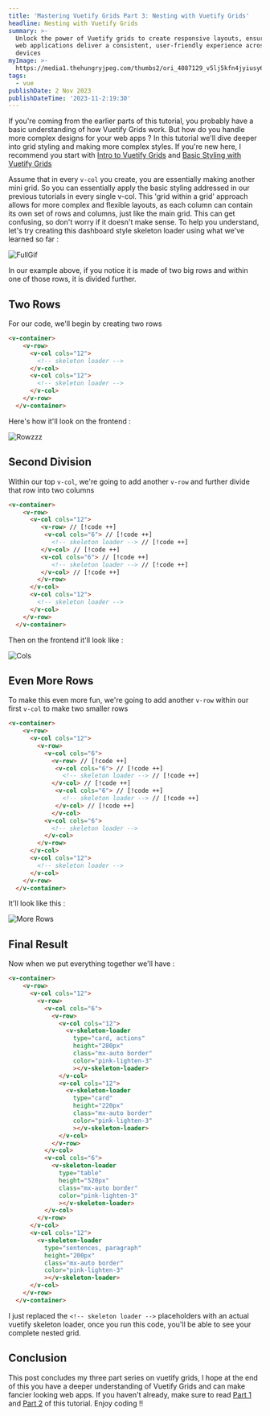 ```yaml
---
title: 'Mastering Vuetify Grids Part 3: Nesting with Vuetify Grids'
headline: Nesting with Vuetify Grids
summary: >-
  Unlock the power of Vuetify grids to create responsive layouts, ensuring your
  web applications deliver a consistent, user-friendly experience across all
  devices
myImage: >-
  https://media1.thehungryjpeg.com/thumbs2/ori_4087129_v5lj5kfn4jyiusy6vz7p6cywydqltj8z9sb79480_decorative-russian-dolls-matryoshka-dolls-flat-tourist-souvenirs-fro.jpg
tags:
  - vue
publishDate: 2 Nov 2023
publishDateTime: '2023-11-2:19:30'
---
```


If you're coming from the earlier parts of this tutorial, you probably have a basic understanding of how Vuetify Grids work. But how do you handle more complex designs for your web apps ? In this tutorial we'll dive deeper into grid styling and making more complex styles. If you're new here, I recommend you start with [Intro to Vuetify Grids](/blog/quick-look-vuetify-grids) and [Basic Styling with Vuetify Grids](/blog/styling-vuetify-grids)

Assume that in every `v-col` you create, you are essentially making another mini grid. So you can essentially apply the basic styling addressed in our previous tutorials in every single v-col. This 'grid within a grid' approach allows for more complex and flexible layouts, as each column can contain its own set of rows and columns, just like the main grid. This can get confusing, so don't worry if it doesn't make sense. To help you understand, let's try creating this dashboard style skeleton loader using what we've learned so far :

![FullGif](https://i.imgur.com/tUP4Ne9.gif)

In our example above, if you notice it is made of two big rows and within one of those rows, it is divided further.

## Two Rows

For our code, we'll begin by creating two rows

```html
<v-container>
    <v-row>
      <v-col cols="12">
        <!-- skeleton loader -->
      </v-col>
      <v-col cols="12">
        <!-- skeleton loader -->
      </v-col>
    </v-row>
  </v-container>
```

Here's how it'll look on the frontend :

![Rowzzz](https://res.cloudinary.com/dgdsc8fxf/image/upload/v1735779920/2_ox9gpa.png)

## Second Division

Within our top `v-col`, we're going to add another `v-row` and further divide that row into two columns

```html
<v-container>
    <v-row>
      <v-col cols="12">
         <v-row> // [!code ++]
          <v-col cols="6"> // [!code ++]
            <!-- skeleton loader --> // [!code ++]
         </v-col> // [!code ++]
         <v-col cols="6"> // [!code ++]
            <!-- skeleton loader --> // [!code ++]
         </v-col> // [!code ++]
        </v-row>
      </v-col>
      <v-col cols="12"> 
        <!-- skeleton loader -->
      </v-col>
    </v-row>
  </v-container>
```

Then on the frontend it'll look like :

![Cols](https://res.cloudinary.com/dgdsc8fxf/image/upload/v1735779920/3_mit1cf.png)

## Even More Rows

To make this even more fun, we're going to add another `v-row` within our first `v-col` to make two smaller rows


```html
<v-container>
    <v-row>
      <v-col cols="12">
        <v-row>
          <v-col cols="6">
            <v-row> // [!code ++]
             <v-col cols="6"> // [!code ++]
               <!-- skeleton loader --> // [!code ++]
            </v-col> // [!code ++]
             <v-col cols="6"> // [!code ++]
               <!-- skeleton loader --> // [!code ++]
             </v-col> // [!code ++]
            </v-col>
          <v-col cols="6">
            <!-- skeleton loader -->
          </v-col>
        </v-row>
      </v-col>
      <v-col cols="12">
        <!-- skeleton loader -->
      </v-col>
    </v-row>
  </v-container>
```

It'll look like this : 

![More Rows](https://res.cloudinary.com/dgdsc8fxf/image/upload/v1735779920/4_zcytqd.png)

## Final Result

Now when we put everything together we'll have :

```html
<v-container>
    <v-row>
      <v-col cols="12">
        <v-row>
          <v-col cols="6">
            <v-row>
              <v-col cols="12">
                <v-skeleton-loader 
                  type="card, actions" 
                  height="280px" 
                  class="mx-auto border"
                  color="pink-lighten-3"
                  ></v-skeleton-loader>
              </v-col>
              <v-col cols="12">
                <v-skeleton-loader 
                  type="card" 
                  height="220px" 
                  class="mx-auto border"
                  color="pink-lighten-3"
                  ></v-skeleton-loader>
              </v-col>
            </v-row>
          </v-col>
          <v-col cols="6">
            <v-skeleton-loader 
              type="table" 
              height="520px" 
              class="mx-auto border"
              color="pink-lighten-3"
              ></v-skeleton-loader>
          </v-col>
        </v-row>
      </v-col>
      <v-col cols="12">
        <v-skeleton-loader 
          type="sentences, paragraph" 
          height="200px" 
          class="mx-auto border"
          color="pink-lighten-3"
          ></v-skeleton-loader>
      </v-col>
    </v-row>
  </v-container>
```

I just replaced the `<!-- skeleton loader -->` placeholders with an actual vuetify skeleton loader, once you run this code, you'll be able to see your complete nested grid.

## Conclusion

This post concludes my three part series on vuetify grids, I hope at the end of this you have a deeper understanding of Vuetify Grids and can make fancier looking web apps. If you haven't already, make sure to read [Part 1](/blog/quick-look-vuetify-grids) and [Part 2](/blog/styling-vuetify-grids) of this tutorial. Enjoy coding !!
